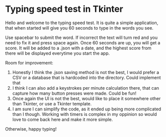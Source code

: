 # Typing speed test in Tkinter

Hello and welcome to the typing speed test. It is quite a simple application, that when started will give you 60 seconds to type in the words you see.

Use spacebar to submit the word. If incorrect the text will turn red and you need to fix it and press space again. Once 60 seconds are up, you will get a score. It will be added to a .json with a date, and the highest score from there will be displayed everytime you start the app.

Room for improvement:
1. Honestly I think the .json saving method is not the best, I would prefer a CSV or a database that is hardcoded into the directory. Could implement that
2. I think I can also add a keystrokes per minute calculation there, that can capture how many button presses were made. Could be fun!
3. Once again the UI is not the best, would like to place it somewhere other than Tkinter, or use a Tkinter template.
4. I am sure I can simplify the code, as it ended up being more complicated than I though. Working with timers is complex in my oppinion so would love to come back here and make it more simple.

Otherwise, happy typing!
